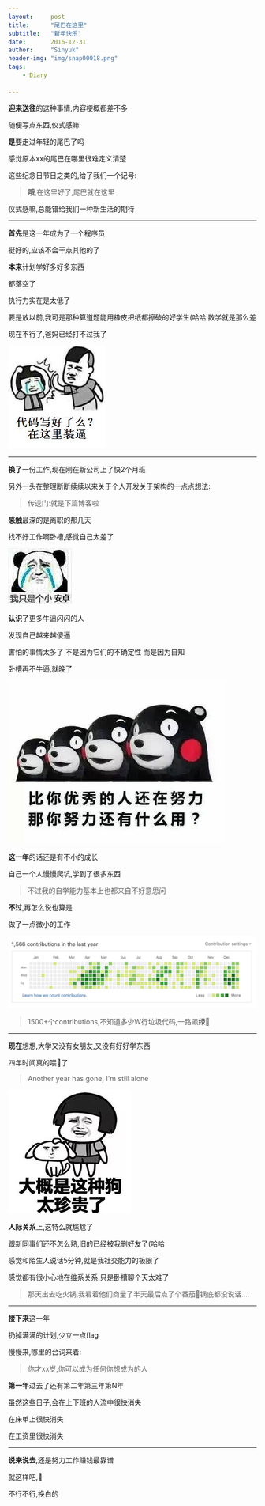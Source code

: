 ```yaml
---
layout:     post
title:      "尾巴在这里"
subtitle:   "新年快乐"
date:       2016-12-31
author:     "Sinyuk"
header-img: "img/snap00018.png"
tags:
    - Diary

---
```




**迎来送往**的这种事情,内容梗概都差不多

随便写点东西,仪式感嘛



**是**要走过年轻的尾巴了吗

感觉原本xx的尾巴在哪里很难定义清楚

这些纪念日节日之类的,给了我们一个记号:



>**哦**,在这里好了,尾巴就在这里



仪式感嘛,总能错给我们一种新生活的期待 



---



**首先**是这一年成为了一个程序员

挺好的,应该不会干点其他的了



**本来**计划学好多好多东西

都落空了

执行力实在是太低了

要是放以前,我可是那种算道题能用橡皮把纸都擦破的好学生(哈哈 数学就是那么差

现在不行了,爸妈已经打不过我了



![image](https://github.com/80998062/80998062.github.io/raw/master/img/in-post/年终总结/代码写好了么.jpeg)



---

**换了**一份工作,现在刚在新公司上了快2个月班

另外一头在整理断断续续以来关于个人开发关于架构的一点点想法:

> 传送门:就是下篇博客啦



**感触**最深的是离职的那几天

找不好工作啊卧槽,感觉自己太差了

![image](https://github.com/80998062/80998062.github.io/raw/master/img/in-post/年终总结/小安卓.jpeg)

**认识**了更多牛逼闪闪的人

发现自己越来越傻逼

害怕的事情太多了 不是因为它们的不确定性 而是因为自知

卧槽再不牛逼,就晚了

![image](https://github.com/80998062/80998062.github.io/raw/master/img/in-post/年终总结/优秀.jpeg)



**这一年**的话还是有不小的成长

自己一个人慢慢爬坑,学到了很多东西

> 不过我的自学能力基本上也都来自不好意思问



**不过**,再怎么说也算是

做了一点微小的工作



![image](https://github.com/80998062/80998062.github.io/raw/master/img/in-post/年终总结/贡献.jpg)



>  1500+个contributions,不知道多少W行垃圾代码,一路飙**绿**👏



---

**现在**想想,大学又没有女朋友,又没有好好学东西

四年时间真的喂🐶了

> Another year has gone, I'm still alone



![image](https://github.com/80998062/80998062.github.io/raw/master/img/in-post/年终总结/珍贵.jpeg)



**人际关系**上,这特么就尴尬了

跟新同事们还不怎么熟,旧的已经被我删好友了(哈哈

感觉和陌生人说话5分钟,就是我社交能力的极限了

感觉都有很小心地在维系关系,只是卧槽聊个天太难了



> 那天出去吃火锅,我看着他们商量了半天最后点了个番茄🍅锅底都没说话....



---



**接下来**这一年

扔掉满满的计划,少立一点flag

慢慢来,哪里的台词来着:

> 你才xx岁,你可以成为任何你想成为的人



**第一年**过去了还有第二年第三年第N年

虽然这些日子,会在上下班的人流中很快消失

在床单上很快消失

在工资里很快消失



---



**说来说去**,还是努力工作赚钱最靠谱

就这样吧,🍺

不行不行,换白的



